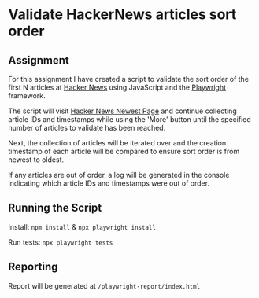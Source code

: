 # Validate HackerNews articles sort order

## Assignment

For this assignment I have created a script to validate the sort order of the first N articles at [Hacker News](https://news.ycombinator.com/) using JavaScript and the [Playwright](https://playwright.dev/) framework.

The script will visit [Hacker News Newest Page](https://news.ycombinator.com/newest) and continue collecting article IDs and timestamps while using the 'More' button until the specified number of articles to validate has been reached.

Next, the collection of articles will be iterated over and the creation timestamp of each article will be compared to ensure sort order is from newest to oldest.

If any articles are out of order, a log will be generated in the console indicating which article IDs and timestamps were out of order.

## Running the Script

Install: ```npm install``` & ```npx playwright install```

Run tests: ```npx playwright tests```

## Reporting

Report will be generated at ```/playwright-report/index.html```




